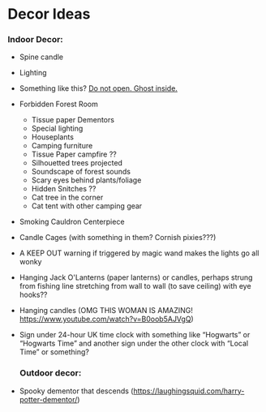 # Decor Ideas

### Indoor Decor:

- Spine candle

- Lighting

- Something like this? [Do not open. Ghost inside.](https://twitter.com/haleshannon/status/1033394022960623616)

- Forbidden Forest Room

    - Tissue paper Dementors
    - Special lighting
    - Houseplants
    - Camping furniture
    - Tissue Paper campfire ??
    - Silhouetted trees projected
    - Soundscape of forest sounds
    - Scary eyes behind plants/foliage
    - Hidden Snitches ??
    - Cat tree in the corner
    - Cat tent with other camping gear

- Smoking Cauldron Centerpiece

- Candle Cages (with something in them? Cornish pixies???)

- A KEEP OUT warning if triggered by magic wand makes the lights go all wonky 

- Hanging Jack O'Lanterns (paper lanterns) or candles, perhaps strung from fishing line stretching from wall to wall (to save ceiling) with eye hooks??

- Hanging candles (OMG THIS WOMAN IS AMAZING! https://www.youtube.com/watch?v=B0oob5AJVgQ)

- Sign under 24-hour UK time clock with something like “Hogwarts” or “Hogwarts Time” and another sign under the other clock with “Local Time” or something?

  ### Outdoor decor:

- Spooky dementor that descends  (https://laughingsquid.com/harry-potter-dementor/)

